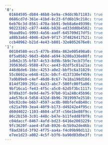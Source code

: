 ```yaml
---
'0':
  01684595-db84-46b8-be9a-c9ddc9b71183: true
  0686cd7d-361e-41bd-8c23-6fd6b19c218c: true
  6eb76c3d-8561-470a-bb91-9eb8a6e49390: true
  90223202-c877-4466-b828-ed33dd0b4502: true
  9baa89a1-9993-4a56-aadf-645709d17df5: true
  a88b3a6d-4046-42e9-9f17-3f4826417521: true
  ccb40962-b21d-4e43-b801-32e8052676e0: true
'1':
  00104580-ecc5-477b-890a-862e005498a0: true
  0f5a0502-96d3-4b0d-a694-b280a336e88f: true
  1db62c35-bf87-4c53-8d9b-5b9c7ecb73fe: true
  395636d1-9588-47cc-ae43-02df5c81a21a: true
  446d6de6-1bbc-4253-a0e2-bbf5c6a31829: true
  55c8692a-e648-413c-b0cf-4137330ef459: true
  7a9b89e0-c4ef-46d0-8c67-7e18a198d18d: true
  814df209-291c-4a33-abc7-500fc00f5a06: true
  9bf16ca1-fe43-4f5c-a5c0-62d5f3bc1117: true
  97d9a33f-8e9d-4e75-97b0-91a248c45b96: true
  a4e576c4-5d58-432d-8b96-7019997e2510: true
  b0c02c0e-b6b7-4597-ac0b-00bfefe8b40c: true
  c621a709-3ea4-40f9-b173-d49242e4f95c: true
  d60d4022-1103-4604-af3f-c56e1be08f9c: true
  86c2b150-3c01-448c-b47e-b11fedd8f0f9: true
  c04daccf-8467-4afd-bd23-6416e2003229: true
  9fc3620f-aae4-4fa8-8926-4c5b9a2de46b: true
  f8ad281d-3f92-4f75-aa4a-f4c09b90d112: true
  e7ee1d23-a082-4c5f-b3f6-ba90d03dbe3f: true
---
```

